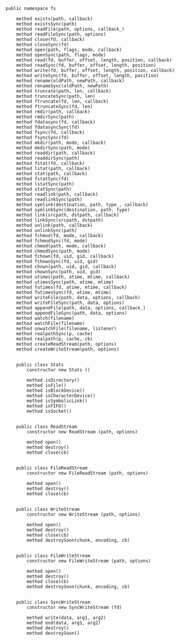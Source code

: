     
    public namespace fs
        
        method exists(path, callback) 
        method existsSync(path) 
        method readFile(path, options, callback_) 
        method readFileSync(path, options) 
        method close(fd, callback) 
        method closeSync(fd) 
        method open(path, flags, mode, callback) 
        method openSync(path, flags, mode) 
        method read(fd, buffer, offset, length, position, callback) 
        method readSync(fd, buffer, offset, length, position) 
        method write(fd, buffer, offset, length, position, callback) 
        method writeSync(fd, buffer, offset, length, position) 
        method rename(oldPath, newPath, callback) 
        method renameSync(oldPath, newPath) 
        method truncate(path, len, callback) 
        method truncateSync(path, len) 
        method ftruncate(fd, len, callback) 
        method ftruncateSync(fd, len) 
        method rmdir(path, callback) 
        method rmdirSync(path) 
        method fdatasync(fd, callback) 
        method fdatasyncSync(fd) 
        method fsync(fd, callback) 
        method fsyncSync(fd) 
        method mkdir(path, mode, callback) 
        method mkdirSync(path, mode) 
        method readdir(path, callback) 
        method readdirSync(path) 
        method fstat(fd, callback) 
        method lstat(path, callback) 
        method stat(path, callback) 
        method fstatSync(fd) 
        method lstatSync(path) 
        method statSync(path) 
        method readlink(path, callback) 
        method readlinkSync(path) 
        method symlink(destination, path, type_, callback) 
        method symlinkSync(destination, path, type) 
        method link(srcpath, dstpath, callback) 
        method linkSync(srcpath, dstpath) 
        method unlink(path, callback) 
        method unlinkSync(path) 
        method fchmod(fd, mode, callback) 
        method fchmodSync(fd, mode) 
        method chmod(path, mode, callback) 
        method chmodSync(path, mode) 
        method fchown(fd, uid, gid, callback) 
        method fchownSync(fd, uid, gid) 
        method chown(path, uid, gid, callback) 
        method chownSync(path, uid, gid) 
        method utimes(path, atime, mtime, callback) 
        method utimesSync(path, atime, mtime) 
        method futimes(fd, atime, mtime, callback) 
        method futimesSync(fd, atime, mtime) 
        method writeFile(path, data, options, callback) 
        method writeFileSync(path, data, options) 
        method appendFile(path, data, options, callback_) 
        method appendFileSync(path, data, options) 
        method watch(filename) 
        method watchFile(filename) 
        method unwatchFile(filename, listener) 
        method realpathSync(p, cache) 
        method realpath(p, cache, cb) 
        method createReadStream(path, options) 
        method createWriteStream(path, options) 
    
    
        public class Stats
            constructor new Stats () 
            
            method isDirectory() 
            method isFile() 
            method isBlockDevice() 
            method isCharacterDevice() 
            method isSymbolicLink() 
            method isFIFO() 
            method isSocket() 
        
        
        public class ReadStream
            constructor new ReadStream (path, options) 
            
            method open() 
            method destroy() 
            method close(cb) 
        
        
        public class FileReadStream
            constructor new FileReadStream (path, options) 
            
            method open() 
            method destroy() 
            method close(cb) 
        
        
        public class WriteStream
            constructor new WriteStream (path, options) 
            
            method open() 
            method destroy() 
            method close(cb) 
            method destroySoon(chunk, encoding, cb) 
        
        
        public class FileWriteStream
            constructor new FileWriteStream (path, options) 
            
            method open() 
            method destroy() 
            method close(cb) 
            method destroySoon(chunk, encoding, cb) 
        
        
        public class SyncWriteStream
            constructor new SyncWriteStream (fd) 
            
            method write(data, arg1, arg2) 
            method end(data, arg1, arg2) 
            method destroy() 
            method destroySoon() 

